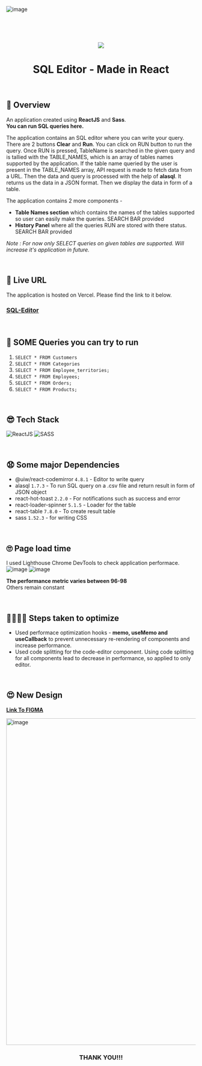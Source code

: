 
![image](https://user-images.githubusercontent.com/54144759/174669801-4c06e4a0-1e3c-48f7-8ea1-f2f0238dbf28.png)

<br>
<br>
<br>


<p align="center"><img src="https://rawcdn.githack.com/GaganpreetKaurKalsi/SQL-Editor/b8b9d4909166700cee91eaf4a5616117de4ccc17/src/assets/logo.png" /></p>

<h1 align="center">SQL Editor - Made in React</h1>

<br>

## 🧐 Overview
An application created using **ReactJS** and **Sass**.          
**You can run SQL queries here.**    

The application contains an SQL editor where you can write your query. There are 2 buttons **Clear** and **Run**. You can click on RUN button to run the query. Once RUN is pressed, TableName is searched in the given query and is tallied with the TABLE_NAMES, which is an array of tables names supported by the application. If the table name queried by the user is present in the TABLE_NAMES array, API request is made to fetch data from a URL. Then the data and query is processed with the help of **alasql**. It returns us the data in a JSON format. Then we display the data in form of a table.

The application contains 2 more components - 
- **Table Names section** which contains the names of the tables supported so user can easily make the queries. SEARCH BAR provided
- **History Panel** where all the queries RUN are stored with there status. SEARCH BAR provided



_Note : For now only SELECT queries on given tables are supported. Will increase it's application in future._


<br>

## 🥳 Live URL

The application is hosted on Vercel. Please find the link to it below.            
<h3><a href="https://sql-editor-react.vercel.app/sql-editor">SQL-Editor</a></h3>

<br>


## 🤗 SOME Queries you can try to run
1. ```SELECT * FROM Customers```
2. ```SELECT * FROM Categories```
3. ```SELECT * FROM Employee_territories;```
4. ```SELECT * FROM Employees;```
5. ```SELECT * FROM Orders;```
6. ```SELECT * FROM Products;```


<br>

## 😎 Tech Stack

![ReactJS](https://img.shields.io/badge/ReactJS-61DAFB?&style=for-the-badge&logo=react&logoColor=white&style=plastic)  ![SASS](https://img.shields.io/badge/SASS-hotpink.svg?style=for-the-badge&logo=SASS&logoColor=white&style=plastic)


<br>

## 😧 Some major Dependencies
- @uiw/react-codemirror ```4.8.1``` - Editor to write query
- alasql ```1.7.3``` - To run SQL query on a .csv file and return result in form of JSON object
- react-hot-toast ```2.2.0``` - For notifications such as success and error
- react-loader-spinner ```5.1.5``` - Loader for the table
- react-table ```7.8.0``` - To create result table
- sass ```1.52.3``` - for writing CSS


<br>

## 🙄 Page load time
I used Lighthouse Chrome DevTools to check application performace.
![image](https://user-images.githubusercontent.com/54144759/175161784-aa1a49b2-cddf-480d-a884-35efe602b363.png)
![image](https://user-images.githubusercontent.com/54144759/175161331-64ed2b8f-92ba-4e6f-98e4-accafe142ed8.png)

**The performance metric varies between 96-98**     
Others remain constant


<br>


## 🚶‍♀️🚶‍♀️ Steps taken to optimize

- Used performace optimization hooks - **memo, useMemo and useCallback** to prevent unnecessary re-rendering of components and increase performance.     
- Used code splitting for the code-editor component. Using code splitting for all components lead to decrease in performance, so applied to only editor.


<br>      


## 😍 New Design

<a href="https://www.figma.com/file/czpAvd5q0sG6OdvU3e3Mf5/SQL-Query-Editor?node-id=211%3A19"><b>Link To FIGMA</b></a>

<img width="867" alt="image" src="https://user-images.githubusercontent.com/54144759/196059189-9cd70950-2462-4442-a4fe-b8dab4cb0272.png">


<h3 align="center">THANK YOU!!!</h3>
